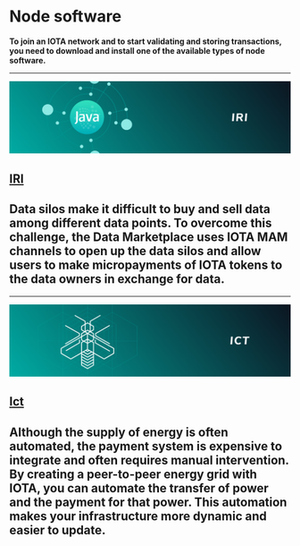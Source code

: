 # Node software

**To join an IOTA network and to start validating and storing transactions, you need to download and install one of the available types of node software.**

-------------------------
![IRI](../images/IRI.png)
## [IRI](../iri/0.1/introduction/overview.md)
Data silos make it difficult to buy and sell data among different data points. To overcome this challenge, the Data Marketplace uses IOTA MAM channels to open up the data silos and allow users to make micropayments of IOTA tokens to the data owners in exchange for data.
-------------------------

-------------------------
![Ict](../images/Ict.png)
## [Ict](../ict/0.1/introduction/overview.md)
Although the supply of energy is often automated, the payment system is expensive to integrate and often requires manual intervention. By creating a peer-to-peer energy grid with IOTA, you can automate the transfer of power and the payment for that power. This automation makes your infrastructure more dynamic and easier to update.
-------------------------
